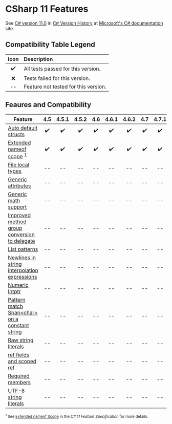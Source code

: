 ﻿# CSharp 11 Features

See [C# version 11.0](https://learn.microsoft.com/en-us/dotnet/csharp/whats-new/csharp-version-history#c-version-11) in [C# Version History](https://learn.microsoft.com/en-us/dotnet/csharp/whats-new/csharp-version-history) at [Microsoft's C# documentation](https://learn.microsoft.com/en-us/dotnet/csharp/) site.

## Compatibility Table Legend

Icon|Description
:-:|:-
✔️|All tests passed for this version.
❌|Tests failed for this version.
--|Feature not tested for this version.

## Feaures and Compatibility

Feature                                          |4.5 |4.5.1|4.5.2|4.6 |4.6.1|4.6.2|4.7|4.7.1|4.7.2|4.8
-------------------------------------------------|:--:|:---:|:---:|:--:|:---:|:---:|:--:|:--:|:--:|:--:
[Auto default structs](https://learn.microsoft.com/en-us/dotnet/csharp/whats-new/csharp-11#auto-default-struct)|✔️  |✔️   |✔️    |✔️  |✔️  |✔️    |✔️   |✔️  |✔️  |✔️
[Extended nameof scope](https://learn.microsoft.com/en-us/dotnet/csharp/whats-new/csharp-11#extended-nameof-scope) <sup>1</sup>|✔️  |✔️   |✔️    |✔️  |✔️  |✔️    |✔️   |✔️  |✔️  |✔️
[File local types](https://learn.microsoft.com/en-us/dotnet/csharp/whats-new/csharp-11#file-local-types)|--  |--   |--    |--  |--  |--    |--   |--  |--  |--
[Generic attributes](https://learn.microsoft.com/en-us/dotnet/csharp/whats-new/csharp-11#generic-attributes)|--  |--   |--    |--  |--  |--    |--   |--  |--  |--
[Generic math support](https://learn.microsoft.com/en-us/dotnet/csharp/whats-new/csharp-11#generic-math-support)|--  |--   |--    |--  |--  |--    |--   |--  |--  |--
[Improved method group conversion to delegate](https://learn.microsoft.com/en-us/dotnet/csharp/whats-new/csharp-11#improved-method-group-conversion-to-delegate)|--  |--   |--    |--  |--  |--    |--   |--  |--  |--
[List patterns](https://learn.microsoft.com/en-us/dotnet/csharp/whats-new/csharp-11#list-patterns)|--  |--   |--    |--  |--  |--    |--   |--  |--  |--
[Newlines in string interpolation expressions](https://learn.microsoft.com/en-us/dotnet/csharp/whats-new/csharp-11#newlines-in-string-interpolations)|--  |--   |--    |--  |--  |--    |--   |--  |--  |--
[Numeric Intptr](https://learn.microsoft.com/en-us/dotnet/csharp/whats-new/csharp-11#numeric-intptr-and-uintptr)|--  |--   |--    |--  |--  |--    |--   |--  |--  |--
[Pattern match Span&lt;char&gt; on a constant string](https://learn.microsoft.com/en-us/dotnet/csharp/whats-new/csharp-11#pattern-match-spanchar-or-readonlyspanchar-on-a-constant-string)|--  |--   |--    |--  |--  |--    |--   |--  |--  |--
[Raw string literals](https://learn.microsoft.com/en-us/dotnet/csharp/whats-new/csharp-11#raw-string-literals)|--  |--   |--    |--  |--  |--    |--   |--  |--  |--
[ref fields and scoped ref](https://learn.microsoft.com/en-us/dotnet/csharp/whats-new/csharp-11#ref-fields-and-ref-scoped-variables)|--  |--   |--    |--  |--  |--    |--   |--  |--  |--
[Required members](https://learn.microsoft.com/en-us/dotnet/csharp/whats-new/csharp-11#required-members)|--  |--   |--    |--  |--  |--    |--   |--  |--  |--
[UTF-8 string literals](https://learn.microsoft.com/en-us/dotnet/csharp/whats-new/csharp-11#utf-8-string-literals)|--  |--   |--    |--  |--  |--    |--   |--  |--  |--
                                                                                               
<div style="font-size: smaller;">   

<sup>1</sup> See [Extended nameof Scope](https://learn.microsoft.com/En-Us/dotnet/csharp/language-reference/proposals/csharp-11.0/extended-nameof-scope) in the *C# 11 Feature Specification* for more details.
</div>

<div style="display: none;">
<sup>1</sup> Reqires runtime support.

<sup>2</sup> This feature cannot be tested via unit test as there is no way to verify the results of the test.

|✔️  |✔️   |✔️    |✔️  |✔️  |✔️    |✔️   |✔️  |✔️  |✔️

</div>